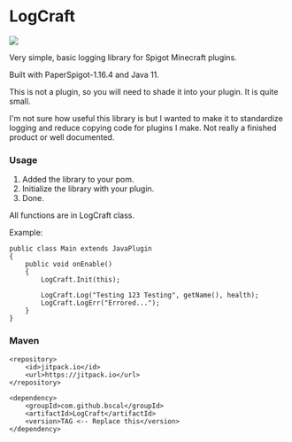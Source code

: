 # LogCraft

[![](https://jitpack.io/v/bscal/LogCraft.svg)](https://jitpack.io/#bscal/LogCraft)

Very simple, basic logging library for Spigot Minecraft plugins.

Built with PaperSpigot-1.16.4 and Java 11.

This is not a plugin, so you will need to shade it into your plugin. It is quite small.

I'm not sure how useful this library is but I wanted to make it to standardize logging and reduce copying code for plugins
I make. Not really a finished product or well documented.

### Usage

1. Added the library to your pom.
2. Initialize the library with your plugin.
3. Done.

All functions are in LogCraft class.

Example:
```
public class Main extends JavaPlugin
{
    public void onEnable()
    {
        LogCraft.Init(this);
		
        LogCraft.Log("Testing 123 Testing", getName(), health);
        LogCraft.LogErr("Errored...");
    }
}
```



### Maven
```
<repository>
	<id>jitpack.io</id>
	<url>https://jitpack.io</url>
</repository>

<dependency>
    <groupId>com.github.bscal</groupId>
    <artifactId>LogCraft</artifactId>
    <version>TAG <-- Replace this</version>
</dependency>
```
